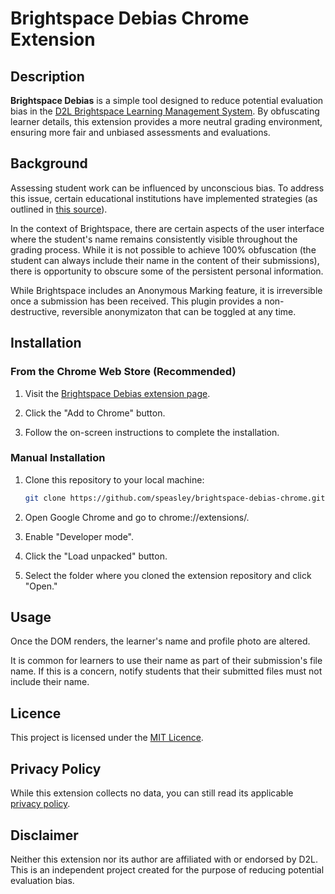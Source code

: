 # Brightspace Debias Chrome Extension

## Description

**Brightspace Debias** is a simple tool designed to reduce potential evaluation bias in the [D2L Brightspace Learning Management System](https://www.d2l.com/brightspace/). By obfuscating learner details, this extension provides a more neutral grading environment, ensuring more fair and unbiased assessments and evaluations.

## Background

Assessing student work can be influenced by unconscious bias. To address this issue, certain educational institutions have implemented strategies (as outlined in [this source](https://resources.depaul.edu/teaching-commons/teaching-guides/feedback-grading/Pages/assessment-and-bias.aspx)).

In the context of Brightspace, there are certain aspects of the user interface where the student's name remains consistently visible throughout the grading process. While it is not possible to achieve 100% obfuscation (the student can always include their name in the content of their submissions), there is opportunity to obscure some of the persistent personal information.

While Brightspace includes an Anonymous Marking feature, it is irreversible once a submission has been received. This plugin provides a non-destructive, reversible anonymizaton that can be toggled at any time.

## Installation

### From the Chrome Web Store (Recommended)

1. Visit the [Brightspace Debias extension page](https://chrome.google.com/webstore/detail/brightspace-debias/nmhkibdmnglnifheagdgjlllajodnclh).

2. Click the "Add to Chrome" button.

3. Follow the on-screen instructions to complete the installation.

### Manual Installation

1. Clone this repository to your local machine:

   ```bash
   git clone https://github.com/speasley/brightspace-debias-chrome.git
   ```

2. Open Google Chrome and go to chrome://extensions/.

3. Enable "Developer mode".

4. Click the "Load unpacked" button.

5. Select the folder where you cloned the extension repository and click "Open."

## Usage

Once the DOM renders, the learner's name and profile photo are altered.

It is common for learners to use their name as part of their submission's file name. If this is a concern, notify students that their submitted files must not include their name.

## Licence

This project is licensed under the [MIT Licence](http://opensource.org/licenses/MIT).

## Privacy Policy

While this extension collects no data, you can still read its applicable [privacy policy](./PRIVACY.md).

## Disclaimer

Neither this extension nor its author are affiliated with or endorsed by D2L. This is an independent project created for the purpose of reducing potential evaluation bias.